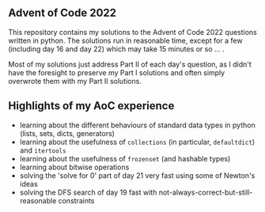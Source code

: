 ## Advent of Code 2022

This repository contains my solutions to the Advent of Code 2022 questions written in python. The solutions run in reasonable time, except for a few (including day 16 and day 22) which may take 15 minutes or so ... .

Most of my solutions just address Part II of each day's question, as I didn't have the foresight to preserve my Part I solutions and often simply overwrote them with my Part II solutions.

## Highlights of my AoC experience

* learning about the different behaviours of standard data types in python (lists, sets, dicts, generators)
* learning about the usefulness of `collections` (in particular, `defaultdict`) and `itertools`
* learning about the usefulness of `frozenset` (and hashable types)
* learning about bitwise operations
* solving the 'solve for 0' part of day 21 very fast using some of Newton's ideas
* solving the DFS search of day 19 fast with not-always-correct-but-still-reasonable constraints
